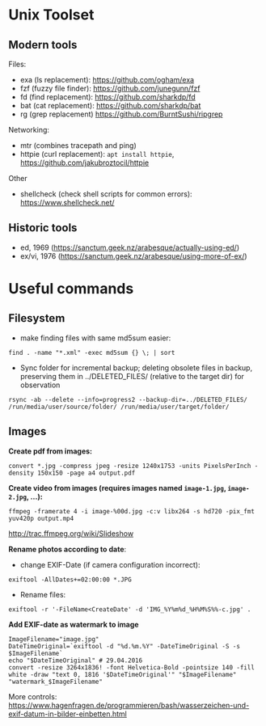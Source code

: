 # Unix Toolset

## Modern tools

Files:
* exa (ls replacement): https://github.com/ogham/exa
* fzf (fuzzy file finder): https://github.com/junegunn/fzf
* fd (find replacement): https://github.com/sharkdp/fd
* bat (cat replacement): https://github.com/sharkdp/bat
* rg (grep replacement) https://github.com/BurntSushi/ripgrep

Networking:
* mtr (combines tracepath and ping)
* httpie (curl replacement): `apt install httpie`, https://github.com/jakubroztocil/httpie

Other
* shellcheck (check shell scripts for common errors): https://www.shellcheck.net/

## Historic tools
* ed, 1969 (https://sanctum.geek.nz/arabesque/actually-using-ed/)
* ex/vi, 1976 (https://sanctum.geek.nz/arabesque/using-more-of-ex/)


# Useful commands
## Filesystem

* make finding files with same md5sum easier:

```
find . -name "*.xml" -exec md5sum {} \; | sort
```

* Sync folder for incremental backup; deleting obsolete files in backup, preserving them in ../DELETED_FILES/ (relative to the target dir) for observation
```
rsync -ab --delete --info=progress2 --backup-dir=../DELETED_FILES/ /run/media/user/source/folder/ /run/media/user/target/folder/
```

## Images

**Create pdf from images:**

`convert *.jpg -compress jpeg -resize 1240x1753 -units PixelsPerInch -density 150x150 -page a4 output.pdf` 

**Create video from images (requires images named `image-1.jpg`, `image-2.jpg`, ...):**

`ffmpeg -framerate 4 -i image-%00d.jpg -c:v libx264 -s hd720 -pix_fmt yuv420p output.mp4`

http://trac.ffmpeg.org/wiki/Slideshow

**Rename photos according to date**:

* change EXIF-Date (if camera configuration incorrect):

`exiftool -AllDates+=02:00:00 *.JPG`

* Rename files:

`exiftool -r '-FileName<CreateDate' -d 'IMG_%Y%m%d_%H%M%S%%-c.jpg' .`

**Add EXIF-date as watermark to image**

```shell
ImageFilename="image.jpg"
DateTimeOriginal=`exiftool -d "%d.%m.%Y" -DateTimeOriginal -S -s $ImageFilename`
echo "$DateTimeOriginal" # 29.04.2016
convert -resize 3264x1836! -font Helvetica-Bold -pointsize 140 -fill white -draw "text 0, 1816 '$DateTimeOriginal'" "$ImageFilename" "watermark_$ImageFilename"
```
More controls: https://www.hagenfragen.de/programmieren/bash/wasserzeichen-und-exif-datum-in-bilder-einbetten.html
